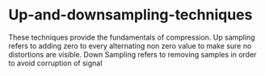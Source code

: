 # Up-and-downsampling-techniques
These techniques provide the fundamentals of compression. 
Up sampling refers to adding zero to every alternating non zero value to make sure no distortions are visible.
Down Sampling refers to removing samples in order to avoid corruption of signal
